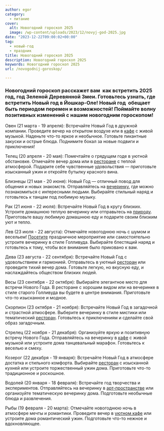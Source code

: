 ```yaml
---
author: egor
category:
  - питание
cover:
  alt: Новогодний гороскоп 2025
  image: /wp-content/uploads/2023/12/novyj-god-2025.jpg
date: "2023-12-22T09:00:02+00:00"
tag:
  - новый-год
  - праздник
title: Новогодний гороскоп 2025
description: Новогодний гороскоп 2025
keywords: Новогодний гороскоп 2025
url: /novogodnij-goroskop/

---
```

### Новогодний гороскоп расскажет вам  как встретить 2025 год, год Зеленой Деревянной **Змеи**. Готовьтесь узнать, где встретить Новый год в Йошкар-Оле! Новый год  обещает быть периодом перемен и возможностей! Поймайте волну позитивных изменений с нашим новогодним гороскопом!

Овен (21 марта - 19 апреля):
Встречайте Новый Год в дружной компании. Проведите вечер на открытом воздухе или в [кафе](/bolshoe-chikago/) с живой музыкой. Наденьте что-то яркое и необычное. Готовьте пикантные закуски и острые блюда. Поднимите бокал за новые подвиги и приключения!

Телец (20 апреля - 20 мая):
Помечтайте о грядущем годе в уютной обстановке. Отмечайте вечер дома или в [ресторане](/podkogol/) с теплой атмосферой. Подарите себе чувственные удовольствия — приготовьте изысканный ужин и откройте бутылку красного вина.

Близнецы (21 мая - 20 июня):
Новый Год — отличный повод для общения и новых знакомств. Отправляйтесь на [вечеринку](/mari_sem/), где можно познакомиться с интересными людьми. Выбирайте стильный наряд и готовьтесь к танцам под любимую музыку.

Рак (21 июня - 22 июля):
Встречайте Новый Год в кругу близких. Устроите домашнюю теплую вечеринку или отправьтесь на [природу](/kamennaya-gora-marij-el/). Приготовьте вашу любимую домашнюю еду и подарите своим близким уют и тепло.

Лев (23 июля - 22 августа):
Отмечайте новогоднюю ночь с шумом и весельем! [Посетите](/camelot/) праздничное мероприятие или самостоятельно устроите вечеринку в стиле Голливуда. Выбирайте блестящий наряд и готовьтесь к тому, чтобы все внимание было приковано к вам.

Дева (23 августа - 22 сентября):
Встречайте Новый Год с удовольствием и гармонией. Отправьтесь в уютный [ресторан](/sandal/) или проведите тихий вечер дома. Готовьте легкую, но вкусную еду, и наслаждайтесь обществом близких людей.

Весы (23 сентября - 22 октября):
Выбирайте элегантное место для встречи Нового Года. В ресторане с хорошим видом или на вечеринке в стиле старого Голливуда вы будете в центре внимания. Приготовьте что-то изысканное и модное.

Скорпион (23 октября - 21 ноября):
Встречайте Новый Год в загадочной и страстной атмосфере. Выберите вечеринку в стиле мистики или тематический [ресторан](/gosti/). Готовьтесь к приключениям и сделайте свой образ загадочным.

Стрелец (22 ноября - 21 декабря):
Организуйте яркую и позитивную встречу Нового Года. Отправляйтесь на вечеринку в [кафе](/kafe-kebab-haus/) с живой музыкой или устроите дома танцевальный марафон. Готовьтесь к веселью и смеху.

Козерог (22 декабря - 19 января):
Встречайте Новый Год в атмосфере достатка и стильного комфорта. Выбирайте [ресторан](/nairi/) с изысканной кухней или устроите торжественный ужин дома. Приготовьте что-то традиционное и роскошное.

Водолей (20 января - 18 февраля):
Встречайте год творчества и экспериментов. Отправляйтесь на вечеринку в [арт-пространстве](/cherkashiny_v_bashne/) или организуйте тематическую вечеринку дома. Подготовьте необычные блюда и развлечения.

Рыбы (19 февраля - 20 марта):
Отмечайте новогоднюю ночь в атмосфере мечты и романтики. Проведите вечер в [уютном кафе](/kishmish/) или устроите дома романтический ужин. Подготовьте что-то нежное и вдохновляющее.
